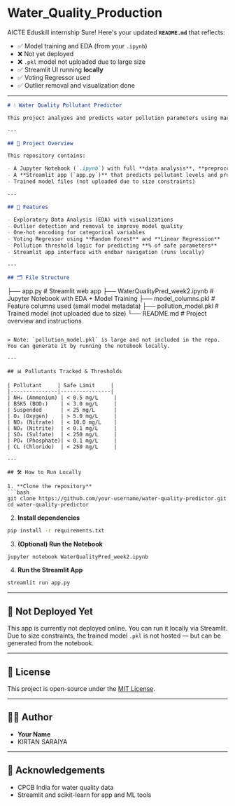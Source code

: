 # Water_Quality_Production
AICTE Eduskill internship
Sure! Here's your updated **`README.md`** that reflects:

* ✅ Model training and EDA (from your `.ipynb`)
* ❌ Not yet deployed
* ❌ `.pkl` model not uploaded due to large size
* ✅ Streamlit UI running **locally**
* ✅ Voting Regressor used
* ✅ Outlier removal and visualization done

---

```markdown
# 💧 Water Quality Pollutant Predictor

This project analyzes and predicts water pollution parameters using machine learning and Streamlit. It estimates key water pollutant levels like NH₄, BOD₅, NO₃, etc., and evaluates water safety against standard environmental thresholds.

---

## 🧠 Project Overview

This repository contains:

- A Jupyter Notebook (`.ipynb`) with full **data analysis**, **preprocessing**, **outlier removal**, and **model training**
- A **Streamlit app (`app.py`)** that predicts pollutant levels and provides safety insights
- Trained model files (not uploaded due to size constraints)

---

## 📌 Features

- Exploratory Data Analysis (EDA) with visualizations
- Outlier detection and removal to improve model quality
- One-hot encoding for categorical variables
- Voting Regressor using **Random Forest** and **Linear Regression**
- Pollution threshold logic for predicting **% of safe parameters**
- Streamlit app interface with endbar navigation (runs locally)

---

## 🗂 File Structure

```

├── app.py                    # Streamlit web app
├── WaterQualityPred\_week2.ipynb  # Jupyter Notebook with EDA + Model Training
├── model\_columns.pkl         # Feature columns used (small model metadata)
├── pollution\_model.pkl       # Trained model (not uploaded due to size)
└── README.md                 # Project overview and instructions

````

> Note: `pollution_model.pkl` is large and not included in the repo. You can generate it by running the notebook locally.

---

## 📊 Pollutants Tracked & Thresholds

| Pollutant     | Safe Limit     |
|---------------|----------------|
| NH₄ (Ammonium) | < 0.5 mg/L     |
| BSK5 (BOD₅)    | < 3.0 mg/L     |
| Suspended      | < 25 mg/L      |
| O₂ (Oxygen)    | > 5.0 mg/L     |
| NO₃ (Nitrate)  | < 10.0 mg/L    |
| NO₂ (Nitrite)  | < 0.1 mg/L     |
| SO₄ (Sulfate)  | < 250 mg/L     |
| PO₄ (Phosphate)| < 0.1 mg/L     |
| CL (Chloride)  | < 250 mg/L     |

---

## 🛠 How to Run Locally

1. **Clone the repository**
```bash
git clone https://github.com/your-username/water-quality-predictor.git
cd water-quality-predictor
````

2. **Install dependencies**

```bash
pip install -r requirements.txt
```

3. **(Optional) Run the Notebook**

```bash
jupyter notebook WaterQualityPred_week2.ipynb
```

4. **Run the Streamlit App**

```bash
streamlit run app.py
```

---

## 🚫 Not Deployed Yet

This app is currently not deployed online. You can run it locally via Streamlit. Due to size constraints, the trained model `.pkl` is not hosted — but can be generated from the notebook.

---

## 📜 License

This project is open-source under the [MIT License](LICENSE).

---

## 🙋‍♂️ Author

* **Your Name**
* KIRTAN SARAIYA

---

## 📎 Acknowledgements

* CPCB India for water quality data
* Streamlit and scikit-learn for app and ML tools

```


